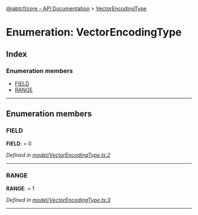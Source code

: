 [@iabtcf/core - API Documentation](../README.md) > [VectorEncodingType](../enums/vectorencodingtype.md)

# Enumeration: VectorEncodingType

## Index

### Enumeration members

* [FIELD](vectorencodingtype.md#field)
* [RANGE](vectorencodingtype.md#range)

---

## Enumeration members

<a id="field"></a>

###  FIELD

**FIELD**:  = 0

*Defined in [model/VectorEncodingType.ts:2](https://github.com/chrispaterson/iabtcf-es/blob/1e10023/modules/core/src/model/VectorEncodingType.ts#L2)*

___
<a id="range"></a>

###  RANGE

**RANGE**:  = 1

*Defined in [model/VectorEncodingType.ts:3](https://github.com/chrispaterson/iabtcf-es/blob/1e10023/modules/core/src/model/VectorEncodingType.ts#L3)*

___

